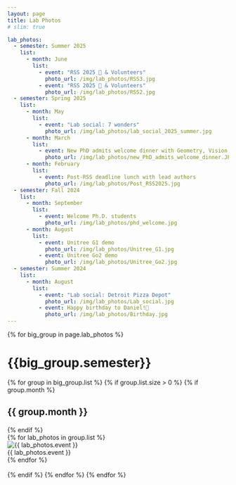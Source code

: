 ```yaml
---
layout: page
title: Lab Photos
# slim: true

lab_photos:
  - semester: Summer 2025
    list:
      - month: June
        list:
          - event: "RSS 2025 🤖 & Volunteers"
            photo_url: /img/lab_photos/RSS3.jpg
          - event: "RSS 2025 🤖 & Volunteers"
            photo_url: /img/lab_photos/RSS2.jpg
  - semester: Spring 2025
    list:
      - month: May
        list:
          - event: "Lab social: 7 wonders"
            photo_url: /img/lab_photos/lab_social_2025_summer.jpg
      - month: March
        list:
          - event: New PhD admits welcome dinner with Geometry, Vision, and Learning Lab
            photo_url: /img/lab_photos/new_PhD_admits_welcome_dinner.JPEG
      - month: February
        list:
          - event: Post-RSS deadline lunch with lead authors
            photo_url: /img/lab_photos/Post_RSS2025.jpg
  - semester: Fall 2024
    list:
      - month: September
        list:
          - event: Welcome Ph.D. students
            photo_url: /img/lab_photos/phd_welcome.jpg
      - month: August
        list:
          - event: Unitree G1 demo
            photo_url: /img/lab_photos/Unitree_G1.jpg
          - event: Unitree Go2 demo
            photo_url: /img/lab_photos/Unitree_Go2.jpg
  - semester: Summer 2024
    list:
      - month: August
        list:
          - event: "Lab social: Detroit Pizza Depot"
            photo_url: /img/lab_photos/Lab_social.jpg
          - event: Happy birthday to Daniel!🎂
            photo_url: /img/lab_photos/Birthday.jpg
---
```


<!-- ## Summer 2024
### August

<div style="display: flex; justify-content: space-between; align-items: center;">  
    <div style="flex: 1;">  
        <img src="/img/lab_photos/Lab_social.jpeg" alt="Detroit Pizza Depot" style="width: 90%; display: block;">  
        <p style="text-align: center; margin-top: 10px;">Detroit Pizza Depot</p>  
    </div>  
    <div style="flex: 1;">  
        <img src="/img/lab_photos/Birthday.jpeg" alt="Happy birthday to Daniel!" style="width: 90%; display: block;">  
        <p style="text-align: center; margin-top: 10px;">Happy birthday to Daniel!🎂</p>  
    </div>  
</div> -->

<div class="row">
  {% for big_group in page.lab_photos %}
    <h1> {{big_group.semester}} </h1>
    {% for group in big_group.list %}
      {% if group.list.size > 0 %}
        {% if group.month %}
          <h2 style="text-align: left; margin-bottom: 20px;"> {{ group.month }} </h2>
        {% endif %}
        <div class="row lab_photos-row">  
          {% for lab_photos in group.list %}  
            <div class="col-xl-6 col-lg-6 col-md-6 text-center col-sm-12 col-xs-12 lab_photos-col">  
              <img class="lab-photo img-responsive" src="{{ lab_photos.photo_url }}" alt="{{ lab_photos.event }}">    
              <div class="photo-caption">{{ lab_photos.event }}</div>  
            </div>  
          {% endfor %}  
        </div>
      <br>
      {% endif %}
    {% endfor %}
  {% endfor %}
</div>

